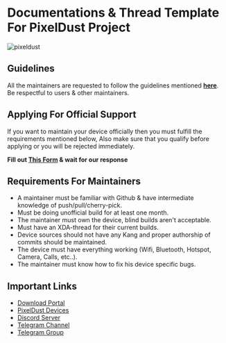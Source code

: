 # Documentations & Thread Template For PixelDust Project

![pixeldust](https://raw.githubusercontent.com/PixelDust-Project-X/Documentations/master/pixeldust.png)

## Guidelines
All the maintainers are requested to follow the guidelines
mentioned [**here**](https://github.com/PixelDust-Project-X/Documentations/raw/master/Rules_For_Maintainers.md). Be respectful to users & other
maintainers.

## Applying For Official Support
If you want to maintain your device officially then you must
fulfill the requirements mentioned below, Also make sure that
you qualify before applying or you will be rejected immediately.

**Fill out [This Form](https://forms.gle/eAXLG2XJcxsbzPKR7) & wait for our response**

## Requirements For Maintainers
- A maintainer must be familiar with Github & have
  intermediate knowledge of push/pull/cherry-pick.
- Must be doing unofficial build for at least one
  month.
- The maintainer must own the device, blind builds 
  aren't acceptable.
- Must have an XDA-thread for their current builds.
- Device sources should not have any Kang and proper
  authorship of commits should be maintained.
- The device must have everything working (Wifi, Bluetooth, Hotspot, Camera, Calls, etc..).
- The maintainer must know how to fix his device 
  specific bugs.

## Important Links
- [Download Portal](https://sourceforge.net/projects/pixeldustproject/files/ota/)
- [PixelDust Devices](https://github.com/pixeldust-devices)
- [Discord Server](https://discord.gg/MQt9KQc)
- [Telegram Channel](https://t.me/pixeldustproject)
- [Telegram Group](https://t.me/pixeldustcommunity)

